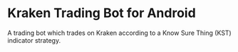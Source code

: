 # Kraken Trading Bot for Android

A trading bot which trades on Kraken according to a Know Sure Thing (KST) indicator strategy.
